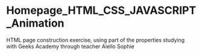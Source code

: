# Homepage_HTML_CSS_JAVASCRIPT_Animation
HTML page construction exercise, using part of the properties studying with Geeks Academy through teacher Aiello Sophie
